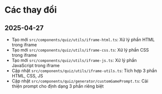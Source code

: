 
# Các thay đổi

## 2025-04-27
- Tạo mới `src/components/quiz/utils/iframe-html.ts`: Xử lý phần HTML trong iframe
- Tạo mới `src/components/quiz/utils/iframe-css.ts`: Xử lý phần CSS trong iframe 
- Tạo mới `src/components/quiz/utils/iframe-js.ts`: Xử lý phần JavaScript trong iframe
- Cập nhật `src/components/quiz/utils/iframe-utils.ts`: Tích hợp 3 phần HTML, CSS, JS
- Cập nhật `src/components/quiz/generator/customGamePrompt.ts`: Cải thiện prompt cho định dạng 3 phần riêng biệt

